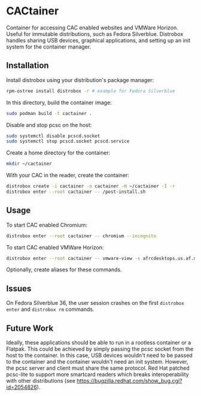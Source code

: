 # CACtainer

Container for accessing CAC enabled websites and VMWare Horizon. Useful for immutable distributions, such as Fedora Silverblue. Distrobox handles sharing USB devices, graphical applications, and setting up an init system for the container manager.

## Installation

Install distrobox using your distribution's package manager:

```bash
rpm-ostree install distrobox -r # example for Fedora Silverblue
```

In this directory, build the container image:

```bash
sudo podman build -t cactainer .
```

Disable and stop pcsc on the host:

```bash
sudo systemctl disable pcscd.socket
sudo systemctl stop pcscd.socket pcscd.service
```

Create a home directory for the container:

```bash
mkdir ~/cactainer
```

With your CAC in the reader, create the container:

```bash
distrobox create -i cactainer -n cactainer -H ~/cactainer -I -r
distrobox enter --root cactainer -- /post-install.sh
```

## Usage

To start CAC enabled Chromium:

```bash
distrobox enter --root cactainer -- chromium --incognito
```

To start CAC enabled VMWare Horizon:

```bash
distrobox enter --root cactainer -- vmware-view -s afrcdesktops.us.af.mil
```

Optionally, create aliases for these commands.

## Issues

On Fedora Silverblue 36, the user session crashes on the first `distrobox enter` and `distrobox rm` commands.

## Future Work

Ideally, these applications should be able to run in a rootless container or a Flatpak. This could be achieved by simply passing the pcsc socket from the host to the container. In this case, USB devices wouldn't need to be passed to the container and the container wouldn't need an init system. However, the pcsc server and client must share the same protocol. Red Hat patched pcsc-lite to support more smartcard readers which breaks interoperability with other distributions (see https://bugzilla.redhat.com/show_bug.cgi?id=2054826).
